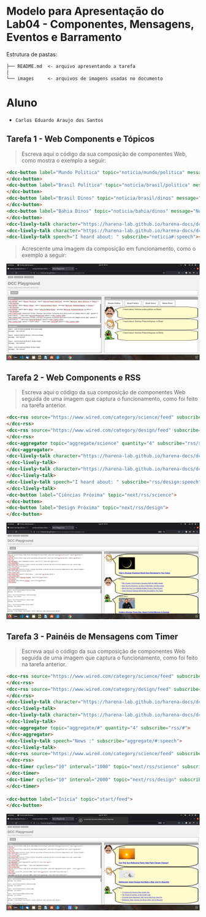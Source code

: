 # Modelo para Apresentação do Lab04 - Componentes, Mensagens, Eventos e Barramento

Estrutura de pastas:

~~~
├── README.md  <- arquivo apresentando a tarefa
│
└── images     <- arquivos de imagens usadas no documento
~~~

# Aluno
* `Carlos Eduardo Araujo dos Santos`

## Tarefa 1 - Web Components e Tópicos

> Escreva aqui o código da sua composição de componentes Web, como mostra o exemplo a seguir:

~~~html
<dcc-button label="Mundo Política" topic="noticia/mundo/politica" message="Notícias sobre política pelo Mundo">
</dcc-button>
<dcc-button label="Brasil Política" topic="noticia/brasil/politica" message="Notícias sobre política no Brasil">
</dcc-button>
<dcc-button label="Brasil Dinos" topic="noticia/brasil/dinos" message="Notícias Paleontológicas no Brasil">
</dcc-button>
<dcc-button label="Bahia Dinos" topic="noticia/bahia/dinos" message="Notícias Paleontológicas na Bahia">
</dcc-button>
<dcc-lively-talk character="https://harena-lab.github.io/harena-docs/dccs/tutorial/images/doctor.png" speech="I heard about: " subscribe="noticia/#/politica:speech"></dcc-lively-talk>
<dcc-lively-talk character="https://harena-lab.github.io/harena-docs/dccs/tutorial/images/nurse.png" speech="I heard about: " subscribe="noticia/brasil#:speech"></dcc-lively-talk>
<dcc-lively-talk speech="I heard about: " subscribe="noticia#:speech"></dcc-lively-talk>
~~~

> Acrescente uma imagem da composição em funcionamento, como o exemplo a seguir:

![Composition Screenshot](images/tarefa1.png)

## Tarefa 2 - Web Components e RSS
> Escreva aqui o código da sua composição de componentes Web seguida de uma imagem que captura o funcionamento, como foi feito na tarefa anterior.

~~~html
<dcc-rss source="https://www.wired.com/category/science/feed" subscribe="next/rss/science:next" topic="rss/science">
</dcc-rss>
<dcc-rss source="https://www.wired.com/category/design/feed" subscribe="next/rss/design:next" topic="rss/design">
</dcc-rss>
<dcc-aggregator topic="aggregate/science" quantity="4" subscribe="rss/science">
</dcc-aggregator>
<dcc-lively-talk character="https://harena-lab.github.io/harena-docs/dccs/tutorial/images/nurse.png" speech="News: " subscribe="rss/science:speech">
</dcc-lively-talk>
<dcc-lively-talk character="https://harena-lab.github.io/harena-docs/dccs/tutorial/images/doctor.png" speech="Compact: " subscribe="aggregate/science:speech">
</dcc-lively-talk>
<dcc-lively-talk speech="I heard about: " subscribe="rss/design:speech">
</dcc-lively-talk>
<dcc-button label="Ciências Próxima" topic="next/rss/science">
</dcc-button>
<dcc-button label="Design Próxima" topic="next/rss/design">
</dcc-button>
~~~
![Composition Screenshot](images/tarefa2.png)

## Tarefa 3 - Painéis de Mensagens com Timer
> Escreva aqui o código da sua composição de componentes Web seguida de uma imagem que captura o funcionamento, como foi feito na tarefa anterior.

~~~html
<dcc-rss source="https://www.wired.com/category/science/feed" subscribe="next/rss/science:next" topic="rss/science">
</dcc-rss>
<dcc-rss source="https://www.wired.com/category/design/feed" subscribe="next/rss/design:next" topic="rss/design">
</dcc-rss>
<dcc-lively-talk character="https://harena-lab.github.io/harena-docs/dccs/tutorial/images/doctor.png" speech="Compact: " subscribe="rss/science:speech">
</dcc-lively-talk>
<dcc-lively-talk character="https://harena-lab.github.io/harena-docs/dccs/tutorial/images/nurse.png" speech="News: " subscribe="rss/design:speech">
</dcc-lively-talk>
<dcc-aggregator topic="aggregate/#" quantity="4" subscribe="rss/#">
</dcc-aggregator>
<dcc-lively-talk speech="News :" subscribe="aggregate/#:speech">
</dcc-lively-talk>
<dcc-rss source="https://www.wired.com/category/science/feed" subscribe="aggregate/science:speech"  topic="rss/science">
</dcc-rss>
<dcc-timer cycles="10" interval="1000" topic="next/rss/science" subscribe="start/feed:start">
</dcc-timer>
<dcc-timer cycles="10" interval="2000" topic="next/rss/design" subscribe="start/feed:start">
</dcc-timer>

<dcc-button label="Inicia" topic="start/feed">
</dcc-button>
~~~
![Composition Screenshot](images/tarefa3.png)


